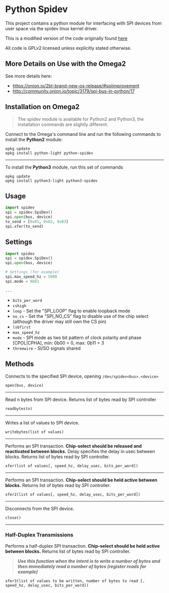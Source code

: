 # Python Spidev

This project contains a python module for interfacing with SPI devices from user space via the spidev linux kernel driver.

This is a modified version of the code originally found [here](http://elk.informatik.fh-augsburg.de/da/da-49/trees/pyap7k/lang/py-spi)

All code is GPLv2 licensed unless explicitly stated otherwise.

## More Details on Use with the Omega2

See more details here:

* https://onion.io/2bt-brand-new-os-release/#spiimprovement
* http://community.onion.io/topic/3179/spi-bus-in-python/17

## Installation on Omega2

> The spidev module is available for Python2 and Python3, the installation commands are slightly different.

Connect to the Omega's command line and run the following commands to install the **Python2** module:
```
opkg update
opkg install python-light python-spidev
```

---

To install the **Python3** module, run this set of commands
```
opkg update
opkg install python3-light python3-spidev
```

## Usage

```python
import spidev
spi = spidev.SpiDev()
spi.open(bus, device)
to_send = [0x01, 0x02, 0x03]
spi.xfer(to_send)
```

## Settings


```python
import spidev
spi = spidev.SpiDev()
spi.open(bus, device)

# Settings (for example)
spi.max_speed_hz = 5000
spi.mode = 0b01

...
```

* `bits_per_word`
* `cshigh`
* `loop` - Set the "SPI_LOOP" flag to enable loopback mode
* `no_cs` - Set the "SPI_NO_CS" flag to disable use of the chip select (although the driver may still own the CS pin)
* `lsbfirst`
* `max_speed_hz`
* `mode` - SPI mode as two bit pattern of clock polarity and phase [CPOL|CPHA], min: 0b00 = 0, max: 0b11 = 3
* `threewire` - SI/SO signals shared

## Methods

Connects to the specified SPI device, opening `/dev/spidev<bus>.<device>`
```
open(bus, device)
```
---
Read n bytes from SPI device. Returns list of bytes read by SPI controller
```
readbytes(n)
```
---
Writes a list of values to SPI device.
```
writebytes(list of values)
```
---
Performs an SPI transaction. **Chip-select should be released and reactivated between blocks.**
Delay specifies the delay in usec between blocks. Returns list of bytes read by SPI controller.
```
xfer(list of values[, speed_hz, delay_usec, bits_per_word])
```
---
Performs an SPI transaction. **Chip-select should be held active between blocks.**
Returns list of bytes read by SPI controller.
```
xfer2(list of values[, speed_hz, delay_usec, bits_per_word])
```
---

Disconnects from the SPI device.
```
close()
```
---

### Half-Duplex Transmissions
Performs a half-duplex SPI transaction. **Chip-select should be held active between blocks.**
Returns list of bytes read by SPI controller. 
> ***Use this function when the intent is to write a number of bytes and then immediately read a number of bytes (register reads for example)***
```
xfer3(list of values to be written, number of bytes to read [, speed_hz, delay_usec, bits_per_word])
```




